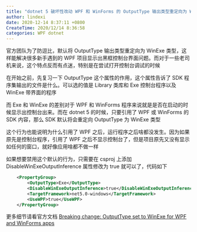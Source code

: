 ```yaml
---
title: "dotnet 5 破坏性改动 WPF 和 WinForms 的 OutputType 输出类型重定向为 WinExe 类型"
author: lindexi
date: 2020-12-14 8:37:11 +0800
CreateTime: 2020/12/14 8:36:58
categories: WPF dotnet
---
```


官方团队为了防逗比，默认将 OutputType 输出类型重定向为 WinExe 类型，这样能解决很多新手遇到的 WPF 项目显示出黑框控制台界面问题。而对于一些老司机来说，这个特点反而有点迷，特别是在尝试打开控制台调试的时候

<!--more-->


<!-- CreateTime:2020/12/14 8:36:58 -->

<!-- 发布 -->

在开始之前，先复习一下 OutputType 这个属性的作用，这个属性告诉了 SDK 程序集输出的文件是什么。可以选的值是 Library 类库和 Exe 控制台程序以及 WinExe 带界面的程序

而 Exe 和 WinExe 的差别对于 WPF 和 WinForms 程序来说就是是否在启动的时候显示出控制台出来。而在 dotnet 5 的时候，只要引用了 WPF 或 WinForms 的 SDK 内容，那么 SDK 默认将会重定向 OutputType 为 WinExe 类型

这个行为也能说明为什么引用了 WPF 之后，运行程序之后啥都没发生。因为如果原先是控制台程序，引用了 WPF 之后不显示控制台了，但是项目原先又没有显示如任何的窗口，就好像应用啥都不做一样

如果想要禁用这个默认的行为，只需要在 csproj 上添加 DisableWinExeOutputInference 属性修改为 true 就可以了，代码如下

```xml
    <PropertyGroup>
        <OutputType>Exe</OutputType>
        <DisableWinExeOutputInference>true</DisableWinExeOutputInference>
        <TargetFramework>net5.0-windows</TargetFramework>
        <UseWPF>true</UseWPF>
    </PropertyGroup>
```

更多细节请看官方文档 [Breaking change: OutputType set to WinExe for WPF and WinForms apps](https://docs.microsoft.com/en-us/dotnet/core/compatibility/windows-forms/5.0/automatically-infer-winexe-output-type?WT.mc_id=DX-MVP-5003606)

